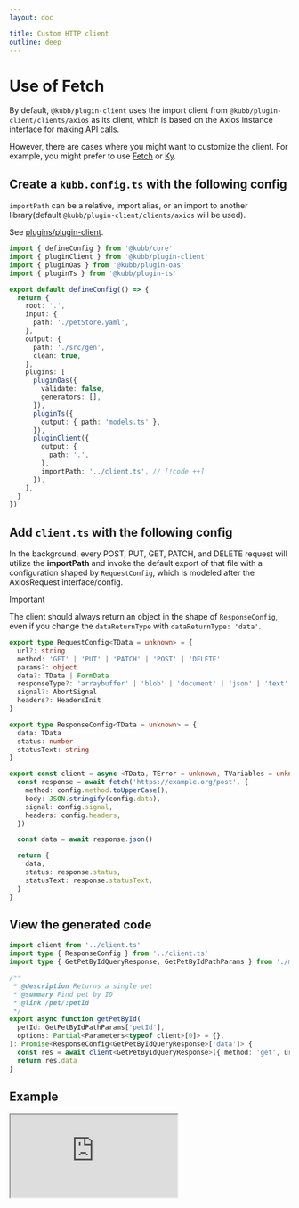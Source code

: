 ```yaml
---
layout: doc

title: Custom HTTP client
outline: deep
---
```


# Use of Fetch <Badge type="info" text="@kubb/plugin-client" />
By default, `@kubb/plugin-client` uses the import client from `@kubb/plugin-client/clients/axios` as its client, which is based on the Axios instance interface for making API calls.

However, there are cases where you might want to customize the client. For example, you might prefer to use [Fetch](https://developer.mozilla.org/en-US/docs/Web/API/Fetch_API/Using_Fetch) or [Ky](https://github.com/sindresorhus/ky).

## Create a `kubb.config.ts` with the following config
`importPath` can be a relative, import alias, or an import to another library(default `@kubb/plugin-client/clients/axios` will be used).

See [plugins/plugin-client](/plugins/plugin-client/#client).
```typescript twoslash
import { defineConfig } from '@kubb/core'
import { pluginClient } from '@kubb/plugin-client'
import { pluginOas } from '@kubb/plugin-oas'
import { pluginTs } from '@kubb/plugin-ts'

export default defineConfig(() => {
  return {
    root: '.',
    input: {
      path: './petStore.yaml',
    },
    output: {
      path: './src/gen',
      clean: true,
    },
    plugins: [
      pluginOas({
        validate: false,
        generators: [],
      }),
      pluginTs({
        output: { path: 'models.ts' },
      }),
      pluginClient({
        output: {
          path: '.',
        },
        importPath: '../client.ts', // [!code ++]
      }),
    ],
  }
})

```

## Add `client.ts` with the following config
In the background, every POST, PUT, GET, PATCH, and DELETE request will utilize the **importPath** and invoke the default export of that file with a configuration shaped by `RequestConfig`, which is modeled after the AxiosRequest interface/config.

> [!IMPORTANT]
> The client should always return an object in the shape of `ResponseConfig`, even if you change the  `dataReturnType` with  `dataReturnType: 'data'`.

```typescript client.ts
export type RequestConfig<TData = unknown> = {
  url?: string
  method: 'GET' | 'PUT' | 'PATCH' | 'POST' | 'DELETE'
  params?: object
  data?: TData | FormData
  responseType?: 'arraybuffer' | 'blob' | 'document' | 'json' | 'text' | 'stream'
  signal?: AbortSignal
  headers?: HeadersInit
}

export type ResponseConfig<TData = unknown> = {
  data: TData
  status: number
  statusText: string
}

export const client = async <TData, TError = unknown, TVariables = unknown>(config: RequestConfig<TVariables>): Promise<ResponseConfig<TData>> => {
  const response = await fetch('https://example.org/post', {
    method: config.method.toUpperCase(),
    body: JSON.stringify(config.data),
    signal: config.signal,
    headers: config.headers,
  })

  const data = await response.json()

  return {
    data,
    status: response.status,
    statusText: response.statusText,
  }
}
```

## View the generated code
```typescript
import client from '../client.ts'
import type { ResponseConfig } from '../client.ts'
import type { GetPetByIdQueryResponse, GetPetByIdPathParams } from './models.ts'

/**
 * @description Returns a single pet
 * @summary Find pet by ID
 * @link /pet/:petId
 */
export async function getPetById(
  petId: GetPetByIdPathParams['petId'],
  options: Partial<Parameters<typeof client>[0]> = {},
): Promise<ResponseConfig<GetPetByIdQueryResponse>['data']> {
  const res = await client<GetPetByIdQueryResponse>({ method: 'get', url: `/pet/${petId}`, ...options })
  return res.data
}

```


## Example
<iframe
src="https://codesandbox.io/embed/github/kubb-labs/kubb/tree/main/examples/fetch?fontsize=14&module=%2Fsrc%2Fgen%2Fmodels%2FPerson.ts&theme=dark&view=editor"
:style="{
width: '100%',
height: '700px',
border: 0,
borderRadius: '4px',
overflow: 'hidden'
}"
title="Client"
allow="accelerometer; ambient-light-sensor; camera; encrypted-media; geolocation; gyroscope; hid; microphone; midi; payment; usb; vr; xr-spatial-tracking"
sandbox="allow-forms allow-modals allow-popups allow-presentation allow-same-origin allow-scripts"
/>
